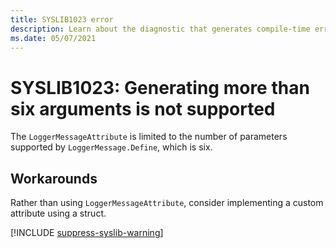 ```yaml
---
title: SYSLIB1023 error
description: Learn about the diagnostic that generates compile-time error SYSLIB1023.
ms.date: 05/07/2021
---
```


# SYSLIB1023: Generating more than six arguments is not supported

The `LoggerMessageAttribute` is limited to the number of parameters supported by `LoggerMessage.Define`, which is six.

## Workarounds

Rather than using `LoggerMessageAttribute`, consider implementing a custom attribute using a struct.

[!INCLUDE [suppress-syslib-warning](includes/suppress-syslib-diagnostics.md)]
